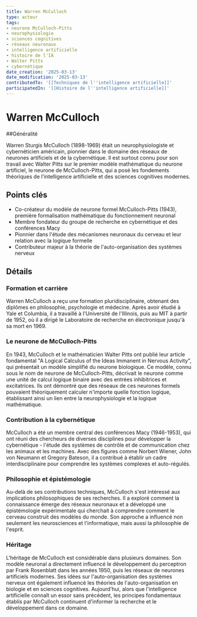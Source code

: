 ```yaml
---
title: Warren McCulloch
type: acteur
tags:
- neurone McCulloch-Pitts
- neurophysiologie
- sciences cognitives
- réseaux neuronaux
- intelligence artificielle
- histoire de l'IA
- Walter Pitts
- cybernétique
date_creation: '2025-03-13'
date_modification: '2025-03-13'
contributedTo: '[[Techniques de l''intelligence artificielle]]'
participatedIn: '[[Histoire de l''intelligence artificielle]]'
---
```

# Warren McCulloch

##Généralité

Warren Sturgis McCulloch (1898-1969) était un neurophysiologiste et cybernéticien américain, pionnier dans le domaine des réseaux de neurones artificiels et de la cybernétique. Il est surtout connu pour son travail avec Walter Pitts sur le premier modèle mathématique du neurone artificiel, le neurone de McCulloch-Pitts, qui a posé les fondements théoriques de l'intelligence artificielle et des sciences cognitives modernes.

## Points clés

- Co-créateur du modèle de neurone formel McCulloch-Pitts (1943), première formalisation mathématique du fonctionnement neuronal
- Membre fondateur du groupe de recherche en cybernétique et des conférences Macy
- Pionnier dans l'étude des mécanismes neuronaux du cerveau et leur relation avec la logique formelle
- Contributeur majeur à la théorie de l'auto-organisation des systèmes nerveux

## Détails

### Formation et carrière

Warren McCulloch a reçu une formation pluridisciplinaire, obtenant des diplômes en philosophie, psychologie et médecine. Après avoir étudié à Yale et Columbia, il a travaillé à l'Université de l'Illinois, puis au MIT à partir de 1952, où il a dirigé le Laboratoire de recherche en électronique jusqu'à sa mort en 1969.

### Le neurone de McCulloch-Pitts

En 1943, McCulloch et le mathématicien Walter Pitts ont publié leur article fondamental "A Logical Calculus of the Ideas Immanent in Nervous Activity", qui présentait un modèle simplifié du neurone biologique. Ce modèle, connu sous le nom de neurone de McCulloch-Pitts, décrivait le neurone comme une unité de calcul logique binaire avec des entrées inhibitrices et excitatrices. Ils ont démontré que des réseaux de ces neurones formels pouvaient théoriquement calculer n'importe quelle fonction logique, établissant ainsi un lien entre la neurophysiologie et la logique mathématique.

### Contribution à la cybernétique

McCulloch a été un membre central des conférences Macy (1946-1953), qui ont réuni des chercheurs de diverses disciplines pour développer la cybernétique - l'étude des systèmes de contrôle et de communication chez les animaux et les machines. Avec des figures comme Norbert Wiener, John von Neumann et Gregory Bateson, il a contribué à établir un cadre interdisciplinaire pour comprendre les systèmes complexes et auto-régulés.

### Philosophie et épistémologie

Au-delà de ses contributions techniques, McCulloch s'est intéressé aux implications philosophiques de ses recherches. Il a exploré comment la connaissance émerge des réseaux neuronaux et a développé une épistémologie expérimentale qui cherchait à comprendre comment le cerveau construit des modèles du monde. Son approche a influencé non seulement les neurosciences et l'informatique, mais aussi la philosophie de l'esprit.

### Héritage

L'héritage de McCulloch est considérable dans plusieurs domaines. Son modèle neuronal a directement influencé le développement du perceptron par Frank Rosenblatt dans les années 1950, puis les réseaux de neurones artificiels modernes. Ses idées sur l'auto-organisation des systèmes nerveux ont également influencé les théories de l'auto-organisation en biologie et en sciences cognitives. Aujourd'hui, alors que l'intelligence artificielle connaît un essor sans précédent, les principes fondamentaux établis par McCulloch continuent d'informer la recherche et le développement dans ce domaine.
